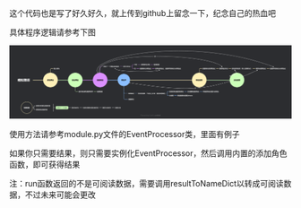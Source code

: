 这个代码也是写了好久好久，就上传到github上留念一下，纪念自己的热血吧

具体程序逻辑请参考下图

![](逻辑流程图.png)

使用方法请参考module.py文件的EventProcessor类，里面有例子

如果你只需要结果，则只需要实例化EventProcessor，然后调用内置的添加角色函数，即可获得结果

注：run函数返回的不是可阅读数据，需要调用resultToNameDict以转成可阅读数据，不过未来可能会更改
